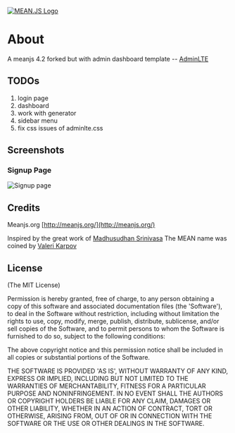 [![MEAN.JS Logo](http://meanjs.org/img/logo-small.png)](http://meanjs.org/)

# About
A meanjs 4.2 forked but with admin dashboard template -- [AdminLTE](https://almsaeedstudio.com/)

## TODOs
1. login page
2. dashboard
3. work with generator
4. sidebar menu
5. fix css issues of adminlte.css

## Screenshots

### Signup Page
![Signup page](http://webninjamobile.github.io/images/readme/mean-signup.gif)

## Credits
Meanjs.org [http://meanjs.org/](http://meanjs.org/)

Inspired by the great work of [Madhusudhan Srinivasa](https://github.com/madhums/)
The MEAN name was coined by [Valeri Karpov](http://blog.mongodb.org/post/49262866911/the-mean-stack-mongodb-expressjs-angularjs-and)

## License
(The MIT License)

Permission is hereby granted, free of charge, to any person obtaining
a copy of this software and associated documentation files (the
'Software'), to deal in the Software without restriction, including
without limitation the rights to use, copy, modify, merge, publish,
distribute, sublicense, and/or sell copies of the Software, and to
permit persons to whom the Software is furnished to do so, subject to
the following conditions:

The above copyright notice and this permission notice shall be
included in all copies or substantial portions of the Software.

THE SOFTWARE IS PROVIDED 'AS IS', WITHOUT WARRANTY OF ANY KIND,
EXPRESS OR IMPLIED, INCLUDING BUT NOT LIMITED TO THE WARRANTIES OF
MERCHANTABILITY, FITNESS FOR A PARTICULAR PURPOSE AND NONINFRINGEMENT.
IN NO EVENT SHALL THE AUTHORS OR COPYRIGHT HOLDERS BE LIABLE FOR ANY
CLAIM, DAMAGES OR OTHER LIABILITY, WHETHER IN AN ACTION OF CONTRACT,
TORT OR OTHERWISE, ARISING FROM, OUT OF OR IN CONNECTION WITH THE
SOFTWARE OR THE USE OR OTHER DEALINGS IN THE SOFTWARE.